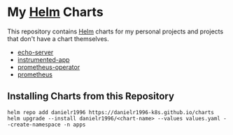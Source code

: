 # My [Helm](https://helm.sh) Charts

This repository contains [Helm](https://helm.sh) charts for my personal projects and projects that don't have a chart themselves.

* [echo-server](charts/echo/)
* [instrumented-app](charts/instrumented-app)
* [prometheus-operator](charts/prometheus-operator)
* [prometheus](charts/prometheus)

## Installing Charts from this Repository

``` shell
helm repo add danielr1996 https://danielr1996-k8s.github.io/charts
helm upgrade --install danielr1996/<chart-name> --values values.yaml --create-namespace -n apps
```
